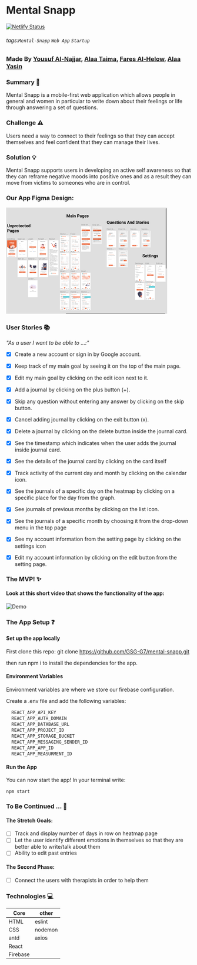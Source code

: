 # Mental Snapp
[![Netlify Status](https://api.netlify.com/api/v1/badges/8694ae19-34b4-48ed-b326-5f073d9a7608/deploy-status)](https://app.netlify.com/sites/mental-snapp/deploys)

###### tags:`Mental-Snapp` `Web App` `Startup`
### Made By  [Yousuf Al-Najjar](https://github.com/yosefalnajjarofficial), [Alaa Taima](https://github.com/AlaaTaima), [Fares Al-Helow](https://github.com/fares98), [Alaa Yasin](https://github.com/alaa-yasin)
### Summary :pencil:
Mental Snapp is a mobile-first web application which allows people in general and women in particular to write down about their feelings or life through answering a set of questions.

### Challenge :warning:
Users need a way to connect to their feelings so that they can accept themselves and feel confident that they can manage their lives.

### Solution :bulb: 
Mental Snapp supports users in developing an active self awareness so that they can reframe negative moods into positive ones and as a result they can move from victims to someones who are in control.

### Our App Figma Design: 
<img src="./src/containers/assets/images/figma-design.png" alt="figma design photo" />

### User Stories :books:
<em>"As a user I want to be able to ...:"</em>

- [x] Create a new account or sign in by Google account.

- [x] Keep track of my main goal by seeing it on the top of the main page.

- [x] Edit my main goal by clicking on the edit icon next to it. 

- [x] Add a journal by clicking on the plus button (+).

- [x] Skip any question without entering any answer by clicking on the skip button.

- [x] Cancel adding journal by clicking on the exit button (x).

- [x] Delete a journal by clicking on the delete button inside the journal card.

- [x] See the timestamp which indicates when the user adds the journal inside journal card.

- [x] See the details of the journal card by clicking on the card itself

- [x] Track activity of the current day and month by clicking on the calendar icon.

- [x] See the journals of a specific day on the heatmap by clicking on a specific place for the day from the graph.

- [x] See journals of previous months by clicking on the list icon.

- [x] See the journals of a specific month by choosing it from the drop-down menu in the top page

- [x] See my account information from the setting page by clicking on the settings icon

- [x] Edit my account information by clicking on the edit button from the setting page.

### The MVP! :sparkles:
####  Look at this short video that shows the functionality of the app:

![Demo](https://i.imgur.com/f944Q7C.gif)

### The App Setup :question:
#### Set up the app locally
First clone this repo: git clone https://github.com/GSG-G7/mental-snapp.git

then run npm i to install the dependencies for the app.

#### Environment Variables
Environment variables are where we store our firebase configuration.

Create a .env file and add the following variables:
```
  REACT_APP_API_KEY
  REACT_APP_AUTH_DOMAIN
  REACT_APP_DATABASE_URL
  REACT_APP_PROJECT_ID
  REACT_APP_STORAGE_BUCKET
  REACT_APP_MESSAGING_SENDER_ID
  REACT_APP_APP_ID
  REACT_APP_MEASURMENT_ID
  ```
  #### Run the App
You can now start the app! In your terminal write:
```
npm start
```


### To Be Continued ... :star2:
#### The Stretch Goals:
 - [ ]   Track and display number of days in row on heatmap page
-  [ ] Let the user identify different emotions in themselves so that they are better able to write/talk about them
- [ ] Ability to edit past entries
#### The Second Phase:
- [ ] Connect the users with therapists in order to help them

### Technologies :computer:
Core | other |
-------| --------|
HTML | eslint|
CSS | nodemon|
antd| axios|
React| |
Firebase ||


